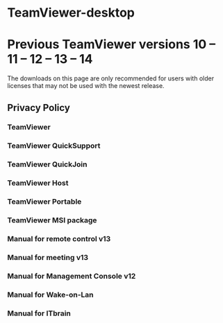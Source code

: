 # TeamViewer-desktop
# Previous TeamViewer versions 10 – 11 – 12 – 13 – 14
The downloads on this page are only recommended for users with older licenses that may not be used with the newest release.

## Privacy Policy

### TeamViewer
### TeamViewer QuickSupport
### TeamViewer QuickJoin
### TeamViewer Host
### TeamViewer Portable
### TeamViewer MSI package
### Manual for remote control v13
### Manual for meeting v13
### Manual for Management Console v12
### Manual for Wake-on-Lan
### Manual for ITbrain
